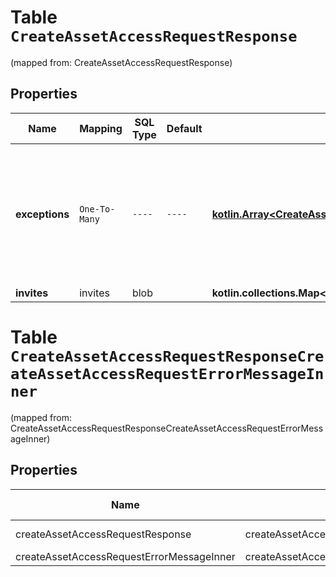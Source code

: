 
# Table `CreateAssetAccessRequestResponse`
(mapped from: CreateAssetAccessRequestResponse)

## Properties
Name | Mapping | SQL Type | Default | Type | Description | Notes
---- | ------- | -------- | ------- | ---- | ----------- | -----
**exceptions** | `One-To-Many` | `----` | `----`  | [**kotlin.Array&lt;CreateAssetAccessRequestErrorMessageInner&gt;**](CreateAssetAccessRequestErrorMessageInner.md) | A list of errors associated with the asset access requests. Will be returned if there is an error. |  [optional]
**invites** | invites | blob |  | **kotlin.collections.Map&lt;kotlin.String, kotlin.String&gt;** |  |  [optional]


# **Table `CreateAssetAccessRequestResponseCreateAssetAccessRequestErrorMessageInner`**
(mapped from: CreateAssetAccessRequestResponseCreateAssetAccessRequestErrorMessageInner)

## Properties
Name | Mapping | SQL Type | Default | Type | Description | Notes
---- | ------- | -------- | ------- | ---- | ----------- | -----
createAssetAccessRequestResponse | createAssetAccessRequestResponse | long | | kotlin.Long | Primary Key | *one*
createAssetAccessRequestErrorMessageInner | createAssetAccessRequestErrorMessageInner | long | | kotlin.Long | Foreign Key | *many*




